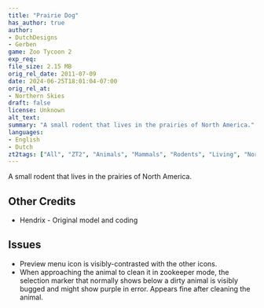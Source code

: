 ```yaml
---
title: "Prairie Dog"
has_author: true
author: 
- DutchDesigns
- Gerben
game: Zoo Tycoon 2
exp_req: 
file_size: 2.15 MB
orig_rel_date: 2011-07-09
date: 2024-06-25T18:01:04-07:00
orig_rel_at: 
- Northern Skies
draft: false
license: Unknown
alt_text: 
summary: "A small rodent that lives in the prairies of North America."
languages:
- English
- Dutch
zt2tags: ["All", "ZT2", "Animals", "Mammals", "Rodents", "Living", "North American"]
---
```


A small rodent that lives in the prairies of North America.


## Other Credits
- Hendrix - Original model and coding


## Issues
- Preview menu icon is visibly-contrasted with the other icons.
- When approaching the animal to clean it in zookeeper mode, the selection marker that normally shows below a dirty animal is visibly bugged and might show purple in error. Appears fine after cleaning the animal.